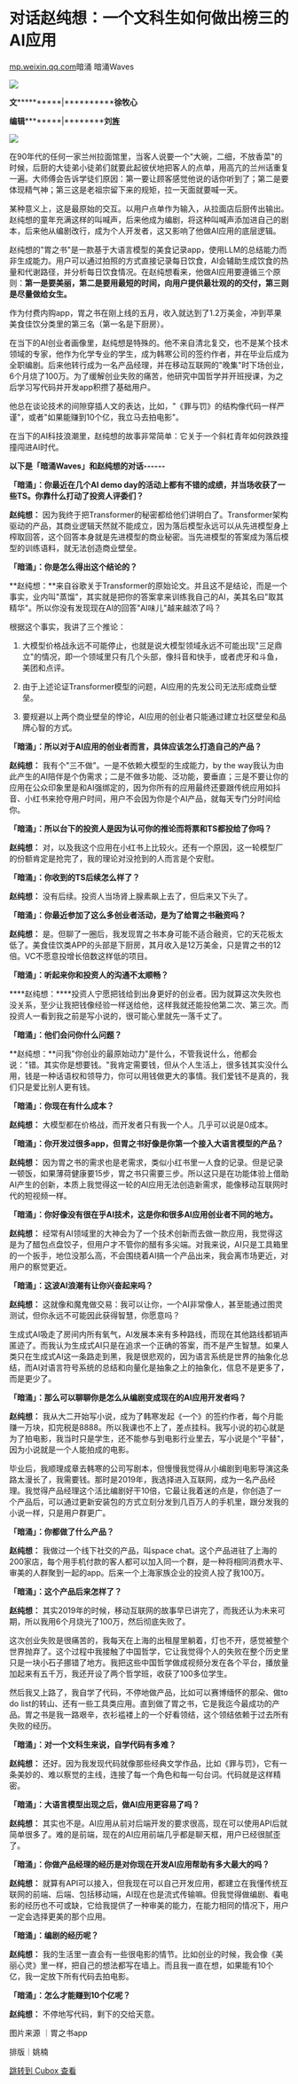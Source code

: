 对话赵纯想：一个文科生如何做出榜三的AI应用
======================

[mp.weixin.qq.com](https://mp.weixin.qq.com/s/Dk-1v8GyWlavZTl0ob4QUg)暗涌 暗涌Waves

![](https://image.cubox.pro/cardImg/au5d06fdhyyd2vxzmqjqkii6g7cls6bk476hd3mksefxu2zhf?imageMogr2/quality/90/format/gif/ignore-error/1)

**文************\|****************徐牧心******  

****编辑************\|**************刘旌******

![](https://image.cubox.pro/cardImg/5mdufh0gz2snfem5zzei7c7cseo90yo3dw96iczw9rdimlto9b?imageMogr2/quality/90/ignore-error/1)

在90年代的任何一家兰州拉面馆里，当客人说要一个"大碗，二细，不放香菜"的时候，后厨的大徒弟小徒弟们就要此起彼伏地把客人的点单，用高亢的兰州话重复一遍。大师傅会告诉学徒们原因：第一要让顾客感觉他说的话你听到了；第二是要体现精气神；第三这是老祖宗留下来的规矩，拉一天面就要喊一天。   

某种意义上，这是最原始的交互。以用户点单作为输入，从拉面店后厨传出输出。赵纯想的童年充满这样的叫喊声，后来他成为编剧，将这种叫喊声添加进自己的剧本，后来他从编剧改行，成为个人开发者，这又影响了他做AI应用的底层逻辑。

赵纯想的"胃之书"是一款基于大语言模型的美食记录app，使用LLM的总结能力而非生成能力。用户可以通过拍照的方式直接记录每日饮食，AI会辅助生成饮食的热量和代谢路径，并分析每日饮食情况。在赵纯想看来，他做AI应用要遵循三个原则：**第一是要美丽，第二是要用最短的时间，向用户提供最壮观的的交付，第三则是尽量做给女生。**

作为付费内购app，胃之书在刚上线的五月，收入就达到了1.2万美金，冲到苹果美食佳饮分类里的第三名（第一名是下厨房）。

在当下的AI创业者画像里，赵纯想是特殊的。他不来自清北复交，也不是某个技术领域的专家，他作为化学专业的学生，成为韩寒公司的签约作者，并在毕业后成为全职编剧。后来他转行成为一名产品经理，并在移动互联网的"晚集"时下场创业，6个月烧了100万。为了缓解创业失败的痛苦，他研究中国哲学并开班授课，为之后学习写代码并开发app积攒了基础用户。

他总在谈论技术的间隙穿插人文的表达，比如，"《罪与罚》的结构像代码一样严谨"，或者"如果能赚到10个亿，我立马去拍电影"。

在当下的AI科技浪潮里，赵纯想的故事非常简单：它关于一个斜杠青年如何跌跌撞撞闯进AI时代。

**以下是「暗涌Waves」和赵纯想的对话------**

**「暗涌」：你最近在几个AI demo day的活动上都有不错的成绩，并当场收获了一些TS。你靠什么打动了投资人评委们？**   


**赵纯想：** 因为我终于把Transformer的秘密都给他们讲明白了。Transformer架构驱动的产品，其商业逻辑天然就不能成立，因为落后模型永远可以从先进模型身上榨取回答，这个回答本身就是先进模型的商业秘密。当先进模型的答案成为落后模型的训练语料，就无法创造商业壁垒。

**「暗涌」：你是怎么得出这个结论的？**

**赵纯想：**来自谷歌关于Transformer的原始论文。并且这不是结论，而是一个事实，业内叫"蒸馏"，其实就是把你的答案拿来训练我自己的AI，美其名曰"取其精华"。所以你没有发现现在AI的回答"AI味儿"越来越浓了吗？

根据这个事实，我讲了三个推论：

1. 大模型价格战永远不可能停止，也就是说大模型领域永远不可能出现"三足鼎立"的情况，即一个领域里只有几个头部，像抖音和快手，或者虎牙和斗鱼，美团和点评。

2. 由于上述论证Transformer模型的问题，AI应用的先发公司无法形成商业壁垒。

3. 要规避以上两个商业壁垒的悖论，AI应用的创业者只能通过建立社区壁垒和品牌心智的方式。


**「暗涌」：所以对于AI应用的创业者而言，具体应该怎么打造自己的产品？**

**赵纯想：** 我有个"三不做"。一是不依赖大模型的生成能力，by the way我认为由此产生的AI陪伴是个伪需求；二是不做多功能、泛功能，要垂直；三是不要让你的应用在公众印象里是和AI强绑定的，因为你所有的应用最终还要跟传统应用如抖音、小红书来抢夺用户时间，用户不会因为你是个AI产品，就每天专门分时间给你。

**「暗涌」：所以台下的投资人是因为认可你的推论而将票和TS都投给了你吗？**

**赵纯想：** 对，以及我这个应用在小红书上比较火。还有一个原因，这一轮模型厂的份额肯定是抢完了，我的理论对没抢到的人而言是个安慰。

**「暗涌」：你收到的TS后续怎么样了？**

**赵纯想：** 没有后续。投资人当场肾上腺素飙上去了，但后来又下头了。

**「暗涌」：你最近参加了这么多创业者活动，是为了给胃之书融资吗？**

**赵纯想：** 是。但聊了一圈后，我发现胃之书本身可能不适合融资，它的天花板太低了。美食佳饮类APP的头部是下厨房，其月收入是12万美金，只是胃之书的12倍。VC不愿意投增长倍数这样低的项目。

**「暗涌」：听起来你和投资人的沟通不太顺畅？**

****赵纯想：****投资人宁愿把钱给到出身更好的创业者。因为就算这次失败也没关系，至少让我把钱像经验一样送给他，这样我就还能投他第二次、第三次。而投资人一看到我之前是写小说的，很可能心里就先一落千丈了。

**「暗涌」：他们会问你什么问题？**

**赵纯想：**问我"你创业的最原始动力"是什么，不管我说什么，他都会说："错。其实你是想要钱。"我肯定需要钱，但从个人生活上，很多钱其实没什么用，钱是一种话语权和领导力，你可以用钱做更大的事情。我们爱钱不是真的，我们只是爱比别人更有钱。

**「暗涌」：你现在有什么成本？**

**赵纯想：** 大模型都在价格战，而开发者只有我一个人。几乎可以说是0成本。

**「暗涌」：你开发过很多app，但胃之书好像是你第一个接入大语言模型的产品？**

**赵纯想：** 因为胃之书的需求也是老需求，类似小红书里一人食的记录。但是记录一顿饭，如果薄荷健康要15步，胃之书只需要三步。所以这只是在功能体验上借助AI产生的创新，本质上我觉得这一轮的AI应用无法创造新需求，能像移动互联网时代的短视频一样。

**「暗涌」：你好像没有很在乎AI技术，这是你和很多AI应用创业者不同的地方。**

**赵纯想：** 经常有AI领域里的大神会为了一个技术创新而去做一款应用，我觉得这是为了醋包点盘饺子，但用户才不管你的醋有多尖端。对我来说，AI只是工具箱里的一个扳手，地位没那么高，不会围绕着AI搞一个产品出来，我会离市场更近，对用户的察觉更近。

**「暗涌」：这波AI浪潮有让你兴奋起来吗？**

**赵纯想：** 这就像和魔鬼做交易：我可以让你，一个AI非常像人，甚至能通过图灵测试，但你永远不可能因此获得智慧，你愿意吗？

生成式AI吸走了房间内所有氧气，AI发展本来有多种路线，而现在其他路线都销声匿迹了。而我认为生成式AI只是在追求一个正确的答案，而不是产生智慧。如果人类只在生成式AI这一条路走到黑，我是很悲观的，因为语言系统是世界的抽象化总结，而AI对语言符号系统的总结和向量化是抽象之上的抽象化，信息不是更多了，而是更少了。

**「暗涌」：那么可以聊聊你是怎么从编剧变成现在的AI应用开发者吗？**

**赵纯想：** 我从大二开始写小说，成为了韩寒发起《一个》的签约作者，每个月能赚一万块，扣完税是8888。所以我课也不上了，差点挂科。我写小说的初心就是为了拍电影，我当时只是学生，还不能参与到电影行业里去，写小说是个"平替"，因为小说就是一个人能拍成的电影。

毕业后，我顺理成章去韩寒的公司写剧本，但慢慢我觉得从小编剧到电影导演这条路太漫长了，我需要钱。那时是2019年，我选择进入互联网，成为一名产品经理。我觉得产品经理这个活比编剧好干10倍，它最让我着迷的点是，你创造了一个产品后，可以通过更新安装包的方式立刻分发到几百万人的手机里，跟分发我的小说一样，只是用户群更广。

**「暗涌」：你都做了什么产品？**

**赵纯想：** 我做过一个线下社交的产品，叫space chat。这个产品进驻了上海的200家店，每个用手机付款的客人都可以加入同一个群，是一种将相同消费水平、审美的人群聚到一起的app。后来一个上海家族企业的投资人投了我100万。

**「暗涌」：这个产品后来怎样了？**

**赵纯想：** 其实2019年的时候，移动互联网的故事早已讲完了，而我还认为未来可期，所以我用6个月烧光了100万，然后彻底失败了。

这次创业失败是很痛苦的，我每天在上海的出租屋里躺着，灯也不开，感觉被整个世界抛弃了。这个过程中我接触了中国哲学，它让我觉得个人的失败在整个历史里只是一块小石子挪错了地方。我把这些中国哲学做成视频分发在各个平台，播放量加起来有五千万，我还开设了两个哲学班，收获了100多位学生。

然后我又上路了，我自学了代码，不停地做产品，比如可以赛博缅怀的那朵、做to do list的转山、还有一些工具类应用。直到做了胃之书，它是我迄今最成功的产品。胃之书是我一路艰辛，衣衫褴褛上的一个好看领结，这个领结依赖于过去所有失败的经历。

**「暗涌」：对一个文科生来说，自学代码有多难？**

**赵纯想：** 还好。因为我发现代码就像那些经典文学作品，比如《罪与罚》，它有一条美妙的、难以察觉的主线，连接了每一个角色和每一句台词。代码就是这样精密。

**「暗涌」：大语言模型出现之后，做AI应用更容易了吗？**

**赵纯想：** 其实也不是。AI应用从前对后端开发的要求很高，现在可以使用API后就简单很多了。难的是前端，现在的AI应用前端几乎都是聊天框，用户已经很腻歪了。

**「暗涌」：你做产品经理的经历是对你现在开发AI应用帮助有多大最大的吗？**

**赵纯想：** 就算有API可以接入，但我现在可以自己开发应用，都建立在我懂传统互联网的前端、后端、包括移动端，AI现在也是流式传输嘛。但我觉得做编剧、看电影的经历也不可或缺，它给我提供了一种审美的能力，在能力相同的情况下，用户一定会选择更美的那个应用。

**「暗涌」：编剧的经历呢？**

**赵纯想：** 我的生活里一直会有一些很电影的情节。比如创业的时候，我会像《美丽心灵》里一样，把自己的想法都写在墙上。而且我一直在想，如果能有10个亿，我一定放下所有代码去拍电影。

**「暗涌」：怎么才能赚到10个亿呢？**

**赵纯想：** 不停地写代码，剩下的交给天意。

图片来源 ｜胃之书app

排版｜姚楠


[](http://mp.weixin.qq.com/s?__biz=Mzk0MDMyNDUxOQ==&mid=2247491566&idx=1&sn=309069e167c0dbb691b3fa0d1e1549d0&chksm=c2e23c26f595b530f38c2f554965a5a78ac29cd3d6124149c983e4d3d4c49422c1453dd7148c&scene=21#wechat_redirect)

[](http://mp.weixin.qq.com/s?__biz=Mzk0MDMyNDUxOQ==&mid=2247491492&idx=1&sn=b52fe641dc513caaf17d961617c56015&chksm=c2e23c6cf595b57af70de88ebd87ce95afb7124959286e2d0c77558feae51c2b75c6b9dec6a2&scene=21#wechat_redirect)

[](http://mp.weixin.qq.com/s?__biz=Mzk0MDMyNDUxOQ==&mid=2247491117&idx=1&sn=e40436fb257bdb6b6bb364dc82ce2352&chksm=c2e23de5f595b4f39711776a20db9c3411043122abe815f47bbdc9cdee3c26cdc8497609b94f&scene=21#wechat_redirect)

[](http://mp.weixin.qq.com/s?__biz=Mzk0MDMyNDUxOQ==&mid=2247490863&idx=1&sn=77a47136ef42c84d46d36984259f10c5&chksm=c2e23ee7f595b7f134afb41d58ddefa791567468eb885956d2448f45dd127703ff6846e1b1fd&scene=21#wechat_redirect)

[跳转到 Cubox 查看](https://cubox.pro/my/card?id=7212363194667368493)
